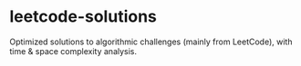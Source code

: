 # leetcode-solutions
Optimized solutions to algorithmic challenges (mainly from LeetCode), with time &amp; space complexity analysis.

